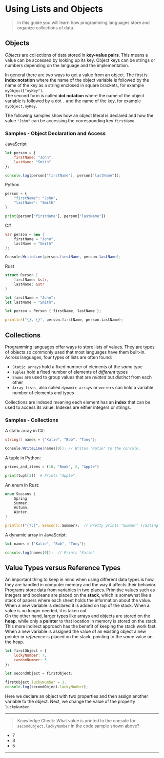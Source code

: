 # Using Lists and Objects

> In this guide you will learn how programming languages store and organize collections of data.

## Objects
_Objects_ are collections of data stored in **key-value pairs**. This means a value can be accessed by looking up its key. Object keys can be strings or numbers depending on the language and the implementation.

In general there are two ways to get a value from an object. The first is **index notation** where the name of the object variable is followed by the name of the key as a string enclosed in square brackets, for example `myObject["myKey"]`.  
The second form is called **dot notation** where the name of the object variable is followed by a dot `.` and the name of the key, for example `myObject.myKey`.

The following samples show how an object literal is declared and how the value `"John"` can be accessing the corresponding key `firstName`.

### Samples -  Object Declaration and Access

JavaScript
```javascript
let person = { 
    firstName: "John",
    lastName: "Smith" 
};

console.log(person["firstName"], person["lastName"]);
```

Python
```python
person = { 
    "firstName": "John",
    "lastName": "Smith" 
}

print(person["firstName"], person["lastName"])
```

C#
```csharp
var person = new { 
    firstName = "John",
    lastName = "Smith"
};

Console.WriteLine(person.firstName, person.lastName);
```

Rust
```rust
struct Person {
    firstName: &str,
    lastName: &str
}

let firstName = "John";
let lastName = "Smith";

let person = Person { firstName, lastName };

println!("{}, {}", person.firstName, person.lastName);
```

## Collections
Programming languages offer ways to store lists of values. They are types of objects so commonly used that most languages have them built-in. Across languages, four types of lists are often found:
* `Static arrays` hold a fixed number of elements of the _same_ type
* `Tuples` hold a fixed number of elements of _different_ types
* `Enums` are used to group values that are _related_ but _distinct_ from each other
* `Array lists`, also called `dynamic arrays` or `vectors` can hold a variable number of elements and types

Collections are indexed meaning each element has an **index** that can be used to access its value. Indexes are either integers or strings.

### Samples - Collections
A static array in C#:
```csharp
string[] names = {"Katie", "Bob", "Tony"};

Console.WriteLine(names[0]); // Writes "Katie" to the console.
```

A tuple in Python:
```python
prices_and_items = (10, "Book", 2, "Apple")

print(tupl[3])  # Prints "Apple".
```

An enum in Rust:
```rust
enum Seasons {
    Spring,
    Summer,
    Autumn,
    Winter,
}

println!("{?:}", Seasons::Summer);  // Pretty prints "Summer" (casting the enum variant to a string).
```

A dynamic array in JavaScript:
```javascript
let names = ["Katie", "Bob", "Tony"];

console.log(names[0]);  // Prints "Katie"
```


## Value Types versus Reference Types

An important thing to keep in mind when using different data types is how they are handled in computer memory and the way it affects their behavior. Programs store data from variables in two places. Primitive values such as integers and booleans are placed on the **stack**, which is somewhat like a stack of papers where each sheet holds the information about the value. When a new variable is declared it is added on top of the stack. When a value is no longer needed, it is taken out.  
On the other hand, larger types like arrays and objects are stored on the **heap**, while only a **pointer** to that location in memory is stored on the stack. This more indirect approach has the benefit of keeping the stack work fast. When a new variable is assigned the value of an existing object a new pointer or _reference_ is placed on the stack, pointing to the _same_ value on the heap.

```javascript
let firstObject = {
    luckyNumber: 7,
    randomNumber: 5
};

let secondObject = firstObject;

firstObject.luckyNumber = 3;
console.log(secondObject.luckyNumber);
```
Here we declare an object with two properties and then assign another variable to the object. Next, we change the value of the property `luckyNumber`.

---

> Knowledge Check: What value is printed to the console for `secondObject.luckyNumber` in the code sample shown above?
* 7
* 3
* 5

---
